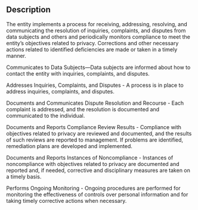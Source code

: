 ## Description

The entity implements a process for receiving, addressing, resolving, and communicating the resolution of inquiries, complaints, and disputes from data subjects and others and periodically monitors compliance to meet the entity’s objectives related to privacy. Corrections and other necessary actions related to identified deficiencies are made or taken in a timely manner.

Communicates to Data Subjects—Data subjects are informed about how to contact the entity with inquiries, complaints, and disputes.

Addresses Inquiries, Complaints, and Disputes - A process is in place to address inquiries, complaints, and disputes.

Documents and Communicates Dispute Resolution and Recourse - Each complaint is addressed, and the resolution is documented and communicated to the individual.

Documents and Reports Compliance Review Results - Compliance with objectives related to privacy are reviewed and documented, and the results of such reviews are reported to management. If problems are identified, remediation plans are developed and implemented.

Documents and Reports Instances of Noncompliance - Instances of noncompliance with objectives related to privacy are documented and reported and, if needed, corrective and disciplinary measures are taken on a timely basis.

Performs Ongoing Monitoring - Ongoing procedures are performed for monitoring the effectiveness of controls over personal information and for taking timely corrective actions when necessary.
